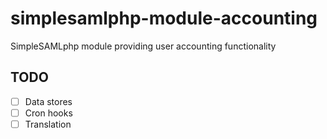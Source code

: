 # simplesamlphp-module-accounting
SimpleSAMLphp module providing user accounting functionality

## TODO
- [ ] Data stores
- [ ] Cron hooks
- [ ] Translation